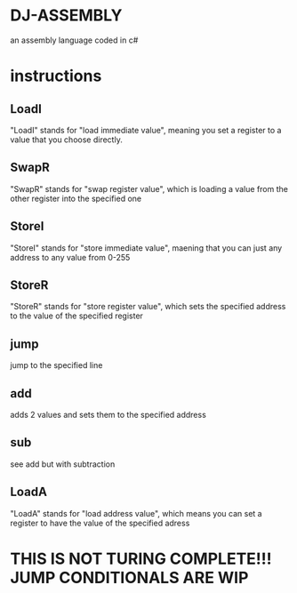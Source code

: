 # DJ-ASSEMBLY
an assembly language coded in c#


# instructions

## LoadI

"LoadI" stands for "load immediate value", meaning you set a register to a value that you choose directly.

## SwapR

"SwapR" stands for "swap register value", which is loading a value from the other register into the specified one

## StoreI

"StoreI" stands for "store immediate value", maening that you can just any address to any value from 0-255

## StoreR

"StoreR" stands for "store register value", which sets the specified address to the value of the specified register

## jump

jump to the specified line

## add

adds 2 values and sets them to the specified address

## sub

see add but with subtraction

## LoadA

"LoadA" stands for "load address value", which means you can set a register to have the value of the specified adress


# THIS IS NOT TURING COMPLETE!!! JUMP CONDITIONALS ARE WIP
